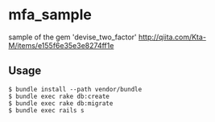 # mfa_sample
sample of the gem 'devise_two_factor'
http://qiita.com/Kta-M/items/e155f6e35e3e8274ff1e

## Usage
```
$ bundle install --path vendor/bundle
$ bundle exec rake db:create
$ bundle exec rake db:migrate
$ bundle exec rails s
```

